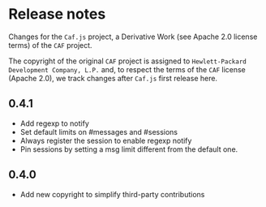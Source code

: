 # Release notes

Changes for the `Caf.js` project, a Derivative Work (see Apache 2.0 license terms) of the `CAF` project.

The  copyright of the original `CAF` project is assigned to `Hewlett-Packard Development Company, L.P.` and, to respect the terms of the `CAF` license (Apache 2.0), we track changes after `Caf.js` first release here.

## 0.4.1
- Add regexp to notify
- Set default limits on #messages and #sessions
- Always register the session to enable regexp notify
- Pin sessions by setting a msg limit different from the default one.

## 0.4.0
 - Add new copyright to simplify third-party contributions
